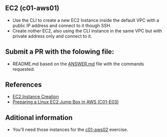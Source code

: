 ## EC2 (c01-aws01)

- Use the CLI to create a new EC2 Instance inside the default VPC with a public IP address and connect to it though SSH.
- Create nother EC2, also using the CLI instance in the same VPC but with private address only and connect to it.

## Submit a PR with the folowing file:
- README.md based on the [ANSWER.md](ANSWER.md) file with the commands requested. 

## References
- [EC2 Instance Creation](https://docs.aws.amazon.com/cli/latest/reference/ec2/run-instances.html)
- [Preparing a Linux EC2 Jump Box in AWS (C01-E03)](https://www.youtube.com/watch?v=Mwf17O45IA0)

## Aditional information
 - You'll need those instances for the [c01-aws02](../c01-aws02/README.md) exercise.